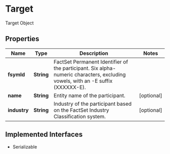 

# Target

Target Object

## Properties

Name | Type | Description | Notes
------------ | ------------- | ------------- | -------------
**fsymId** | **String** | FactSet Permanent Identifier of the participant. Six alpha-numeric characters, excluding vowels, with an -E suffix (XXXXXX-E). | 
**name** | **String** | Entity name of the participant. |  [optional]
**industry** | **String** | Industry of the participant based on the FactSet Industry Classification system. |  [optional]


## Implemented Interfaces

* Serializable


